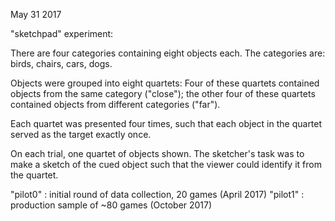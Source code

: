May 31 2017

"sketchpad" experiment:

There are four categories containing eight objects each. 
The categories are: birds, chairs, cars, dogs. 

Objects were grouped into eight quartets:
Four of these quartets contained objects from the same category ("close");
the other four of these quartets contained objects from different categories ("far").

Each quartet was presented four times, such that each object in the quartet served as the target exactly once. 

On each trial, one quartet of objects shown. The sketcher's task was to make a sketch of the cued object such that the viewer could identify it from the quartet. 

"pilot0" : initial round of data collection, 20 games (April 2017)
"pilot1" : production sample of ~80 games (October 2017) 
